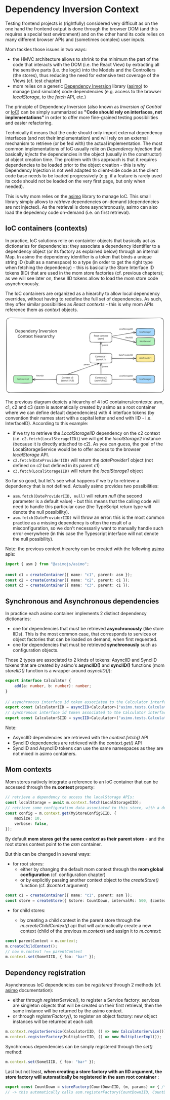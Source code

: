 # Dependency Inversion Context

Testing frontend projects is (rightfully) considered very difficult as on the one hand the frontend output is done through the browser DOM (and this requires a special test environment) and on the other hand its code relies on many different browser APIs and (sometimes complex) user inputs.

Mom tackles those issues in two ways:

-   the HMVC architecture allows to shrink to the minimum the part of the code that interacts with the DOM (i.e. the React View) by extracting all the sensitive parts (i.e. the logic) into the Models and the Controllers (the stores), thus reducing the need for extensive test coverage of the Views (cf. test chapter)
-   mom relies on a generic [Dependency Inversion][DInv] library ([asimo]) to manage (and simulate) code dependencies (e.g. access to the browser _localStorage_, to the _fetch_ API, etc.)

The principle of Dependency Inversion (also known as _Inversion of Control_ or [IoC]) can be simply summarized as **"Code should rely on interfaces, not implementations"** in order to offer more fine-grained testing possibilities and easier refactoring.

Technically it means that the code should only import external dependency interfaces (and not their implementation) and will rely on an external mechanism to retrieve (or be fed with) the actual implementation. The most common implementations of IoC usually relie on _Dependency Injection_ that basically _injects_ the dependencies in the object (usually in the constructor) at object creation time. The problem with this approach is that it requires dependencies to be loaded prior to the object creation - this is why Dependency Injection is not well adapted to client-side code as the client code base needs to be loaded progressively (e.g. if a feature is rarely used its code should not be loaded on the very first page, but only when needed).

This is why mom relies on the [asimo] library to manage IoC. This small library simply allows to _retrieve_ dependencies on-demand (dependencies are not injected). As the retrieval is done asynchronously, asimo can also load the depedency code on-demand (i.e. on first retrieval).

[asimo]: https://github.com/asimojs/asimo/
[IoC]: https://en.wikipedia.org/wiki/Inversion_of_control
[DInv]: https://en.wikipedia.org/wiki/Dependency_inversion_principle

## IoC containers (contexts)

In practice, IoC solutions relie on containter objects that basically act as dictionaries for dependencies: they associate a dependency identifier to a dependency object (or its factory as explained below) through an internal Map. In asimo the dependency identifier is a token that binds a unique string ID (built as a namespace) to a type (in order to get the right type when fetching the dependency) - this is basically the Store Interface ID tokens (IID) that are used in the mom store factories (cf. previous chapters); as we will see later on, these IID tokens allow to load the mom store code asynchronously.

The IoC containers are organized as a hiearchy to allow local dependency overrides, without having to redefine the full set of dependencies. As such, they offer similar possibilities as _React contexts_ - this is why mom APIs reference them as _context_ objects.

![DI Context Hierarchy](./imgs/di-context.svg "Dependency Inversion Context Hierarchy")

The previous diagram depicts a hiearchy of 4 IoC containers/contexts: asm, c1, c2 and c3 (_asm_ is automatically created by asimo as a root container where we can define default dependencies) with 4 interface tokens (by convention their names start with a capital letter and end with IID - i.e. InterfaceID). According to this example:

-   if we try to retrieve the _LocalStorageIID_ dependency on the c2 context (i.e. `c2.fetch(LocalStorageIID)`) we will get the _localStorage2_ instance (because it is directly attached to c2). As you can guess, the goal of the LocalStorageService would be to offer access to the browser _localStorage_ API.
-   `c2.fetch(DateProviderIID)` will return the _dateProvider1_ object (not defined on c2 but defined in its parent c1)
-   `c3.fetch(LocalStorageIID)` will return the _localStorage1_ object

So far so good, but let's see what happens if we try to retrieve a dependency that is not defined. Actually asimo provides two possibilities:

-   `asm.fetch(DateProviderIID, null)` will return _null_ (the second parameter is a default value) - but this means that the calling code will need to handle this particular case (the TypeScript return type will denote the null possibility).
-   `asm.fetch(DateProviderIID)` will throw an error: this is the most common practice as a missing dependency is often the result of a misconfiguration, so we don't necessarily want to manually handle such error everywhere (in this case the Typescript interface will not denote the null possibility).

Note: the previous context hiearchy can be created with the following [asimo] apis:

```typescript
import { asm } from "@asimojs/asimo";

const c1 = createContainer({ name: "c1", parent: asm });
const c2 = createContainer({ name: "c2", parent: c1 });
const c3 = createContainer({ name: "c3", parent: c1 });
```

## Synchronous and Asynchronous dependencies

In practice each asimo container implements 2 distinct dependency dictionaries:

-   one for dependencies that must be retrieved **asynchronously** (like store IIDs). This is the most common case, that corresponds to services or object factories that can be loaded on demand, when first requested.
-   one for dependencies that must be retrieved **synchronously** such as configuration objects.

Those 2 types are associated to 2 kinds of tokens: AsyncIID and SyncIID tokens that are created by asimo's **asyncIID()** and **syncIID()** functions (mom _storeIID()_ function is a wrapper around _asyncIID()_):

```typescript
export interface Calculator {
    add(a: number, b: number): number;
}

// asynchronous interface id token associated to the Calculator interface
export const CalculatorIID = asyncIID<Calculator>("asimo.tests.Calculator");
// synchronous interface id token associated to the Calculator interface
export const CalculatorSIID = syncIID<Calculator>("asimo.tests.Calculator");
```

Note:

-   AsyncIID dependencies are retrieved with the _context.fetch()_ API
-   SyncIID dependencies are retrieved with the _context.get()_ API
-   SyncIID and AsyncIID tokens can use the same namespaces as they are not mixed in asimo containers.

## Mom contexts

Mom stores natively integrate a reference to an IoC container that can be accessed through the **m.context** property:

```typescript
// retrieve a dependency to access the localStorage APIs:
const localStorage = await m.context.fetch(LocalStorageIID);
// retrieve some configuration data associated to this store, with a default value passed as 2nd argument:
const config = m.context.get(MyStoreConfigSIID, {
    maxSize: 10,
    verbose: false,
});
```

By default **mom stores get the same _context_ as their parent store** - and the root stores context point to the _asm_ container.

But this can be changed in several ways:

-   for root stores:
    -   either by changing the default mom context through the **mom global configuration** (cf. configuration chapter)
    -   or by explicitly passing another context object to the _createStore()_ function (cf. _$context_ argument)

```typescript
const c1 = createContainer({ name: "c1", parent: asm });
const store = createStore({ $store: CountDown, intervalMs: 500, $context: c1 });
```

-   for child stores:

    -   by creating a child context in the parent store through the _m.createChildContext()_ api that will automatically create a new context (child of the previous _m.context_) and assign it to _m.context_:

```typescript
const parentContext = m.context;
m.createChildContext();
// now m.context !== parentContext
m.context.set(SomeSIID, { foo: "bar" });
```

## Dependency registration

Asynchronous IoC dependencies can be _registered_ through 2 methods (cf. [asimo] documentation):

-   either through _registerService()_, to register a Service factory: services are singleton objects that will be created on their first retrieval, then the same instance will be returned by the asimo context.
-   or through _registerFactory()_, to register an object factory: new object instances will be returned at each call:

```typescript
m.context.registerService(CalculatorIID, () => new CalculatorService());
m.context.registerFactory(MultiplierIID, () => new MultiplierImpl());
```

Synchronous dependencies can be simply registered through the _set()_ method:

```typescript
m.context.set(SomeSIID, { foo: "bar" });
```

Last but not least, **when creating a store factory with an IID argument, the store factory will automatically be registered in the asm root container** :

```typescript
export const CountDown = storeFactory(CountDownIID, (m, params) => { /* */ }
// -> this automatically calls asm.registerFactory(CountDownIID, CountDown)
```
